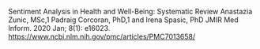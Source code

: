 Sentiment Analysis in Health and Well-Being: Systematic Review
Anastazia Zunic, MSc,1 Padraig Corcoran, PhD,1 and Irena Spasic, PhD
JMIR Med Inform. 2020 Jan; 8(1): e16023.
https://www.ncbi.nlm.nih.gov/pmc/articles/PMC7013658/
